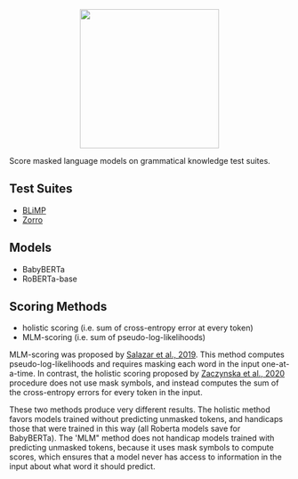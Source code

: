 <div align="center">
 <img src="images/logo.png" width="250"> 
</div>

Score masked language models on grammatical knowledge test suites.

## Test Suites

- [BLiMP](https://github.com/alexwarstadt/blimp)
- [Zorro](https://github.com/phueb/Zorro)

## Models

- BabyBERTa
- RoBERTa-base

## Scoring Methods

- holistic scoring (i.e. sum of cross-entropy error at every token)
- MLM-scoring (i.e. sum of pseudo-log-likelihoods)

MLM-scoring was proposed by [Salazar et al., 2019](https://arxiv.org/abs/1910.14659). 
This method computes pseudo-log-likelihoods and requires masking each word in the input one-at-a-time. 
In contrast, the holistic scoring proposed by [Zaczynska et al., 2020](https://arxiv.org/abs/2007.03765) procedure does not use mask symbols, 
and instead computes the sum of the cross-entropy errors for every token in the input.

These two methods produce very different results. 
The holistic method favors models trained without predicting unmasked tokens, 
and handicaps those that were trained in this way (all Roberta models save for BabyBERTa).
The 'MLM" method does not handicap models trained with predicting unmasked tokens, 
because it uses mask symbols to compute scores, 
which ensures that a model never has access to information in the input about what word it should predict.

